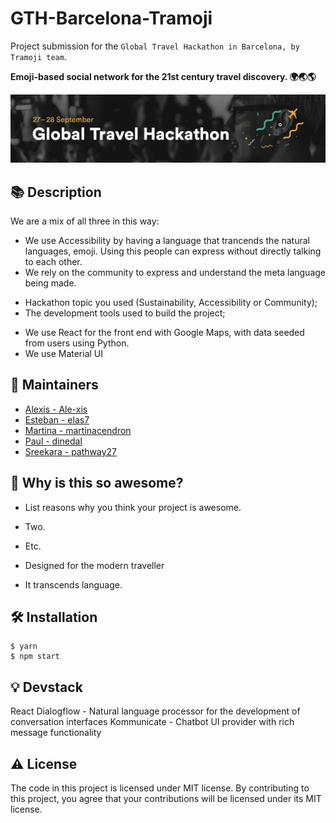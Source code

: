 # GTH-Barcelona-Tramoji
Project submission for the `Global Travel Hackathon in Barcelona, by Tramoji team`.

**Emoji-based social network for the 21st century travel discovery. 🌍🌏🌎**

![Add a screenshot from your project. For example the main website page.](https://raw.githubusercontent.com/Global-Travel-Hackathon/GTH-Location-TeamName/master/screenshots/Global-Travel-Hackathon-image.png)

## :books: Description

We are a mix of all three in this way:
- We use Accessibility by having a language that trancends the natural languages, emoji.
  Using this people can express without directly talking to each other.
- We rely on the community to express and understand the meta language being made.

* Hackathon topic you used (Sustainability, Accessibility or Community);
* The development tools used to build the project;
- We use React for the front end with Google Maps, with data seeded from
  users using Python.
- We use Material UI

## :hugs: Maintainers

* [Alexis - Ale-xis](https://github.com/Ale-xis)
* [Esteban - elas7](https://github.com/elas7)
* [Martina - martinacendron](https://github.com/martinacendron)
* [Paul - dinedal](https://github.com/dinedal)
* [Sreekara - pathway27](https://github.com/pathway27)


## :tada: Why is this so awesome?

* List reasons why you think your project is awesome.
* Two.
* Etc.

* Designed for the modern traveller
* It transcends language.

## :hammer_and_wrench: Installation

```
$ yarn
$ npm start
```

## :bulb: Devstack

React
Dialogflow - Natural language processor for the development of conversation interfaces 
Kommunicate - Chatbot UI provider with rich message functionality

## :warning: License

The code in this project is licensed under MIT license. By contributing to this project, you agree that your contributions will be licensed under its MIT license.
